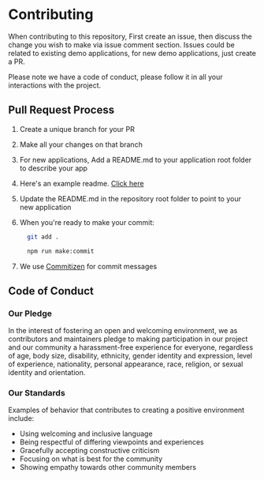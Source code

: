 # Contributing

When contributing to this repository, First create an issue, then discuss the change you wish to make via issue comment section. Issues could be related to existing demo applications, for new demo applications, just create a PR.

Please note we have a code of conduct, please follow it in all your interactions with the project.

## Pull Request Process

1. Create a unique branch for your PR
2. Make all your changes on that branch
3. For new applications, Add a README.md to your application root folder to describe your app
4. Here's an example readme. [Click here](https://github.com/MartinsOnuoha/countriesNow-Demo-Apps/blob/master/random-countries/readme.md)
5. Update the README.md in the repository root folder to point to your new application
6. When you're ready to make your commit:

    ```bash
      git add .

      npm run make:commit
    ```

7. We use [Commitizen](https://github.com/commitizen/cz-cli) for commit messages

## Code of Conduct

### Our Pledge

In the interest of fostering an open and welcoming environment, we as
contributors and maintainers pledge to making participation in our project and
our community a harassment-free experience for everyone, regardless of age, body
size, disability, ethnicity, gender identity and expression, level of experience,
nationality, personal appearance, race, religion, or sexual identity and
orientation.

### Our Standards

Examples of behavior that contributes to creating a positive environment
include:

* Using welcoming and inclusive language
* Being respectful of differing viewpoints and experiences
* Gracefully accepting constructive criticism
* Focusing on what is best for the community
* Showing empathy towards other community members
